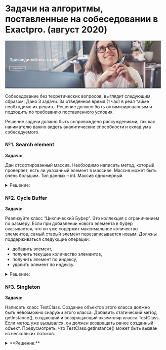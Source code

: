 # Задачи на алгоритмы, поставленные на собеседовании в Exactpro. (август 2020)

![](exactpro_intro.png)

Собеседование без теоретических вопросов, выглядит следующим образом:
Дано 3 задачи. За отведенное время (1 час) в реал тайме необходимо их решить. Решение должно быть оптимизированным и 
подходить по требованию поставленного условия.

Решение задачи должно быть сопровождено рассуждениями, так как нанимателю важно видеть аналитические способности и склад
ума собеседуемого.



### №1. Search element
**Задача:**

Дан отсортированный массив. Необходимо написать метод, который проверяет, есть ли указанный элемент в массиве. Массив 
может быть очень большим. Тип данных – int. Массив одномерный.

<details><summary>Решение:</summary>

___

Самое простое решение, это конечно же **линейный** перебор с помощью простого цикла
```java
public boolean linearSearch(int[] array, int number) {
    for(int i = 0; i < array.length; i++) {
        if (array[i] == number) {
            return true;
        }
    }
    return false;
}
```
, но данный метод очень плохо работает с большими массивами, так как в наихудшем случае (отсутствия элемента) придется
перебрать все элементы массива. Сложность такого алгоритма составляет **O(n)** - т.е. для массива с 1_000_000 элементов
потребуется 1_000_000 шагов.

Правильным подходом в этом случае является **бинарный поиск**, который как раз предназначен для отсортированных массивов.
```java
public boolean binarySearch(int[] array, int number){
    int low = 0;
    int high = array.length - 1;
    while(low <= high) {
        int mid = (low + high) / 2;
        if (array[mid] == number) return true;
        if (array[mid] > number) high = mid - 1;
        if (array[mid] < number) low = mid + 1;
    }   
    return false;
}
```
, где на каждой итерации происходит разделение массива на 2, вследствие чего ненужная половина (старшая или младшая)
просто отбрасывается, что позволяет нам оптимизировать алгоритм до сложности **O(log(n))** - т.е. для массива с 1_000_000
элементов - в наихудшем случае потребуется **20 шагов!**
</details>


### №2. Cycle Buffer
**Задача:**

Реализуйте класс “Циклический Буфер”. Это коллекция с ограничением по размеру. Если при добавлении нового элемента в 
буфер оказывается, что он уже содержит максимальное количество элементов, самый старый элемент перезаписывается новым. 
Должны поддерживаться следующие операции:

- добавить элемент,
- получить текущее количество элементов,
- получить элемент по индексу,
- удалить элемент по индексу.

<details><summary>Решение:</summary>

___

Прежде чем приступить к реализации класса цикло-буффера, хорошим тоном будет определить **интерфейс** для этого 
класса(как в коллекциях), контрактами которого будут наши 4 метода:
* void add(E e); 
* int size();
* E get(int index);
* void remove(int index);

```java
public interface Buffer<E> {
    void add(E e);
    int size();
    E get(int index);
    void remove(int index);
}
```
Наша интерфейс и реализующий его класс обязаны быть обобщенными, чтобы удобно было работать с любыми типами классов.
</details>


### №3. Singleton
**Задача:**

Написать класс TestClass. Создание объектов этого класса должно быть невозможно снаружи этого класса. Добавить 
статический метод getInstance(), создающий и возвращающий экземпляр класса TestClass. Если метод уже вызывался, он 
должен возвращать ранее созданный объект. Предусмотреть, что TestClass.getInstance() может быть вызван из нескольких 
потоков.

<details><summary>**Решение:**</summary>

___

Чтобы реализовать задачу на примитивном уровне, достаточно применить широко известный паттерн **Singleton**:
```java
public class TestClass {
    private static TestClass instance;

    public static TestClass getInstance() {
        if (instance == null) {
            instance = new TestClass();
        }
        return instance;
    }   
    
    private TestClass() {
        throw new AssertionError();
    }   
}
``` 
Где единственный экземпляр нашего класса хранится в статической внутренней переменной, и при вызове **getInstance()** 
проверяется, была ли эта переменная привязана к нашему классу. Конструктор же делаем приватным, чтобы обезопасить себя
от вызова ненужных инстансов, более того для убедительности, что инстанс не будет вызван через рефлексию - пробрасываем
**AssertionError** при попытке взлома.

Но, главная проблема в том, что при параллельном вызове из нескольких потоков - для каджого потока в одинаковый момент
времени проверка *instance == null* будет возвращать TRUE, что соответственно позволит получать объект НЕ в единственном
экземпляре, а значит наш *Singleton* не будет работать. Чтобы это исправить, мы вешаем **блокировку** на вызов 
*getInstance()*, накладывая на метод модификатор **synchronized**:

```java
public synchronized static TestClass getInstance() {
        if (instance == null) {
            instance = new TestClass();
        }
        return instance;
    }  
```
, этот подход гарантирует нам, что любой параллельный поток будет ожидать завершения (*lock*) метода *getInstance()** в 
руках текущего потока и класс-одиночка не инстанцируется больше 1 раза.
</details>
